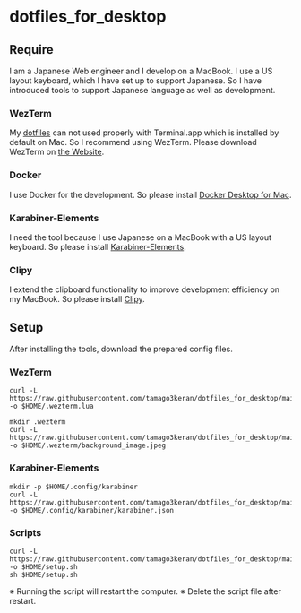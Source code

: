 # dotfiles_for_desktop
## Require
I am a Japanese Web engineer and I develop on a MacBook. I use a US layout keyboard, which I have set up to support Japanese. So I have introduced tools to support Japanese language as well as development.

### WezTerm
My [dotfiles](https://github.com/tamago3keran/dotfiles_for_docker) can not used properly with Terminal.app which is installed by default on Mac. So I recommend using WezTerm. Please download WezTerm on [the Website](https://wezfurlong.org/wezterm/index.html).

### Docker
I use Docker for the development. So please install [Docker Desktop for Mac](https://docs.docker.com/desktop/install/mac-install/).

### Karabiner-Elements
I need the tool because I use Japanese on a MacBook with a US layout keyboard. So please install [Karabiner-Elements](https://karabiner-elements.pqrs.org).

### Clipy
I extend the clipboard functionality to improve development efficiency on my MacBook. So please install [Clipy](https://clipy-app.com).

## Setup
After installing the tools, download the prepared config files.

### WezTerm

```
curl -L https://raw.githubusercontent.com/tamago3keran/dotfiles_for_desktop/main/.wezterm.lua -o $HOME/.wezterm.lua

mkdir .wezterm
curl -L https://raw.githubusercontent.com/tamago3keran/dotfiles_for_desktop/main/.wezterm/background_image.jpeg -o $HOME/.wezterm/background_image.jpeg
```

### Karabiner-Elements

```
mkdir -p $HOME/.config/karabiner
curl -L https://raw.githubusercontent.com/tamago3keran/dotfiles_for_desktop/main/.config/karabiner/karabiner.json -o $HOME/.config/karabiner/karabiner.json
```

### Scripts

```
curl -L https://raw.githubusercontent.com/tamago3keran/dotfiles_for_desktop/main/scripts/setup_for_macos.sh -o $HOME/setup.sh
sh $HOME/setup.sh
```

※ Running the script will restart the computer.
※ Delete the script file after restart.
